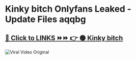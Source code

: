 
 # Kinky bitch Onlyfans Leaked - Update Files aqqbg

## <h2><a href="https://clipsfans.com/Kinky_bitch&ref=git">🔗 Click to LINKS ⏩⏩ 👉 🟢 Kinky bitch </a></h2>

<a href="https://clipsfans.com/Kinky_bitch&ref=git" rel="nofollow" data-target="animated-image.originalLink"><img src="https://i.ibb.co.com/xMMVF88/686577567.gif" alt="Viral Video Original" style="max-width: 100%; display: inline-block;" data-target="animated-image.originalImage"></a>

